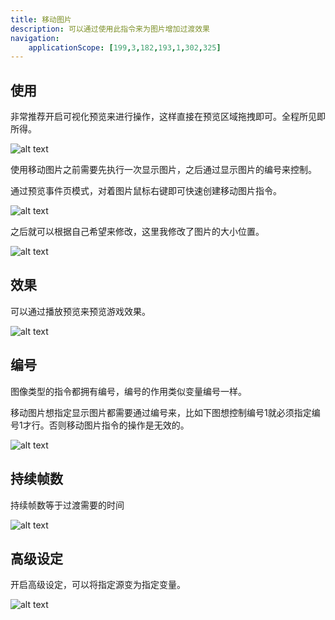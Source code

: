 ```yaml
---
title: 移动图片
description: 可以通过使用此指令来为图片增加过渡效果
navigation:
    applicationScope: [199,3,182,193,1,302,325]
---
```


## 使用

非常推荐开启可视化预览来进行操作，这样直接在预览区域拖拽即可。全程所见即所得。

![alt text](https://cdn.gcw.wiki.wiki/gcw/image/zh_hans/commands/images/movepicture/image.png)

使用移动图片之前需要先执行一次显示图片，之后通过显示图片的编号来控制。

通过预览事件页模式，对着图片鼠标右键即可快速创建移动图片指令。

![alt text](https://cdn.gcw.wiki.wiki/gcw/image/zh_hans/commands/images/movepicture/image-1.png)

之后就可以根据自己希望来修改，这里我修改了图片的大小位置。

![alt text](https://cdn.gcw.wiki.wiki/gcw/image/zh_hans/commands/images/movepicture/image-2.png)

## 效果

可以通过播放预览来预览游戏效果。

![alt text](https://cdn.gcw.wiki.wiki/gcw/image/zh_hans/commands/images/movepicture/1.gif)

## 编号

图像类型的指令都拥有编号，编号的作用类似变量编号一样。

移动图片想指定显示图片都需要通过编号来，比如下图想控制编号1就必须指定编号1才行。否则移动图片指令的操作是无效的。

![alt text](https://cdn.gcw.wiki.wiki/gcw/image/zh_hans/commands/images/movepicture/image-3.png)

## 持续帧数

持续帧数等于过渡需要的时间

![alt text](https://cdn.gcw.wiki.wiki/gcw/image/zh_hans/commands/images/movepicture/image-4.png)

## 高级设定

开启高级设定，可以将指定源变为指定变量。

![alt text](https://cdn.gcw.wiki.wiki/gcw/image/zh_hans/commands/images/movepicture/image-5.png)
